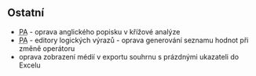 ﻿---
categories: [fenix]
layout: fenix
---
## Ostatní
<ul>
	<li><abbr title="Postanalýza">PA</abbr> - oprava anglického popisku v křížové analýze</li>
	<li><abbr title="Postanalýza">PA</abbr> - editory logických výrazů - oprava generování seznamu hodnot při změně operátoru</li>
	<li>oprava zobrazení médií v exportu souhrnu s prázdnými ukazateli do Excelu</li>
</ul>







